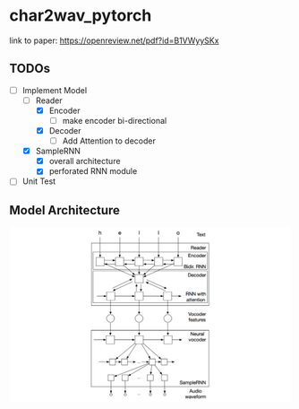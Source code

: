 # char2wav_pytorch 

link to paper: https://openreview.net/pdf?id=B1VWyySKx

## TODOs

- [ ] Implement Model
    - [ ] Reader
        - [x] Encoder
            - [ ] make encoder bi-directional
        - [x] Decoder
            - [ ] Add Attention to decoder
    - [x] SampleRNN
        - [x] overall architecture
        - [x] perforated RNN module
- [ ] Unit Test

## Model Architecture

![char2wav](./figures/char2wav.png)